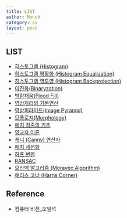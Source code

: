 ```yaml
---
title: LIST
author: Monch
category: cv
layout: post
---
```




<h2><b>LIST</b></h2> 

* [히스토그램 (Histogram)](https://songminkee.github.io/cv/2020/05/25/hisotogram.html)
* [히스토그램 평활화 (Histogram Equalization)](https://songminkee.github.io/cv/2020/05/25/hisotogram_equalization.html)
* [히스토그램 역투영 (Histogram Backprojection)](https://songminkee.github.io/cv/2020/05/25/hisotogram_backproj.html)
* [이진화(Binaryzation)](https://songminkee.github.io/cv/2020/05/26/binary_image.html)
* [범람채움(Flood Fill)](https://songminkee.github.io/cv/2020/05/26/flood_fill.html)
* [영상처리의 기본연산](https://songminkee.github.io/cv/2020/05/28/operation.html)
* [영상피라미드(Image Pyramid)](https://songminkee.github.io/cv/2020/05/29/image_pyramid.html)
* [모폴로지(Morphology)](https://songminkee.github.io/cv/2020/05/30/morphology.html)
* [에지 검출의 기초](https://songminkee.github.io/cv/2020/05/31/edge_detection_basic.html)
* [영교차 이론](https://songminkee.github.io/cv/2020/06/01/zero_crossing.html)
* [캐니 (Canny) 연산자](https://songminkee.github.io/cv/2020/06/02/canny.html)
* [에지 세션화](https://songminkee.github.io/cv/2020/06/04/edge_segment.html)
* [허프 변환](https://songminkee.github.io/cv/2020/06/06/hough_transform.html)
* [RANSAC](https://songminkee.github.io/cv/2020/06/14/ransac.html)
* [모라벡 알고리즘 (Moravec Algorithm)](https://songminkee.github.io/cv/2020/06/21/Moravec/html)
* [해리스 코너 (Harris Corner)](https://songminkee.github.io/cv/2020/06/22/harris.html)



<h2>Reference</h2>

- 컴퓨터 비전_오일석